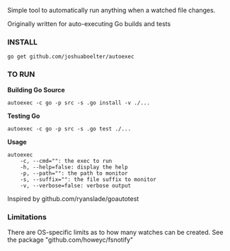 Simple tool to automatically run anything when a watched file changes.

Originally written for auto-executing Go builds and tests

### INSTALL

	go get github.com/joshuaboelter/autoexec

### TO RUN

**Building Go Source**

	autoexec -c go -p src -s .go install -v ./...

**Testing Go**

	autoexec -c go -p src -s .go test ./...


**Usage**

	autoexec
		-c, --cmd="": the exec to run
		-h, --help=false: display the help
		-p, --path="": the path to monitor
		-s, --suffix="": the file suffix to monitor
		-v, --verbose=false: verbose output


Inspired by github.com/ryanslade/goautotest

### Limitations

There are OS-specific limits as to how many watches can be created.  See the package "github.com/howeyc/fsnotify"
